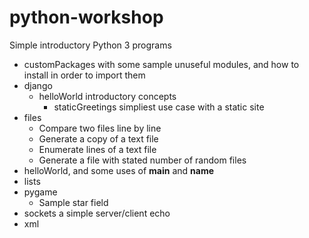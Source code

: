 # python-workshop

Simple introductory Python 3 programs

* customPackages with some sample unuseful modules, and how to install in order to import them
* django
    - helloWorld introductory concepts
        * staticGreetings simpliest use case with a static site
* files
    - Compare two files line by line
    - Generate a copy of a text file
    - Enumerate lines of a text file
    - Generate a file with stated number of random files
* helloWorld, and some uses of __main__ and __name__
* lists
* pygame
    - Sample star field
* sockets a simple server/client echo
* xml
